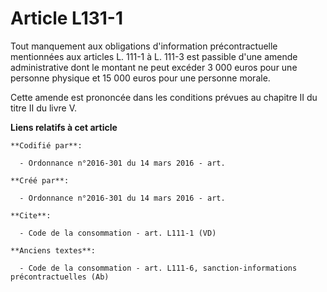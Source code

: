 # Article L131-1

Tout manquement aux obligations d'information précontractuelle mentionnées aux articles L. 111-1 à L. 111-3 est passible
d'une amende administrative dont le montant ne peut excéder 3 000 euros pour une personne physique et 15 000 euros pour une
personne morale. 

Cette amende est prononcée dans les conditions prévues au chapitre II du titre II du livre V.

**Liens relatifs à cet article**

	**Codifié par**:

	  - Ordonnance n°2016-301 du 14 mars 2016 - art.

	**Créé par**:

	  - Ordonnance n°2016-301 du 14 mars 2016 - art.

	**Cite**:

	  - Code de la consommation - art. L111-1 (VD)

	**Anciens textes**:

	  - Code de la consommation - art. L111-6, sanction-informations précontractuelles (Ab)
